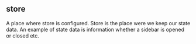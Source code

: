 ## store
A place where store is configured. Store is the place were we keep our state data. An example of state data is
information whether a sidebar is opened or closed etc.
